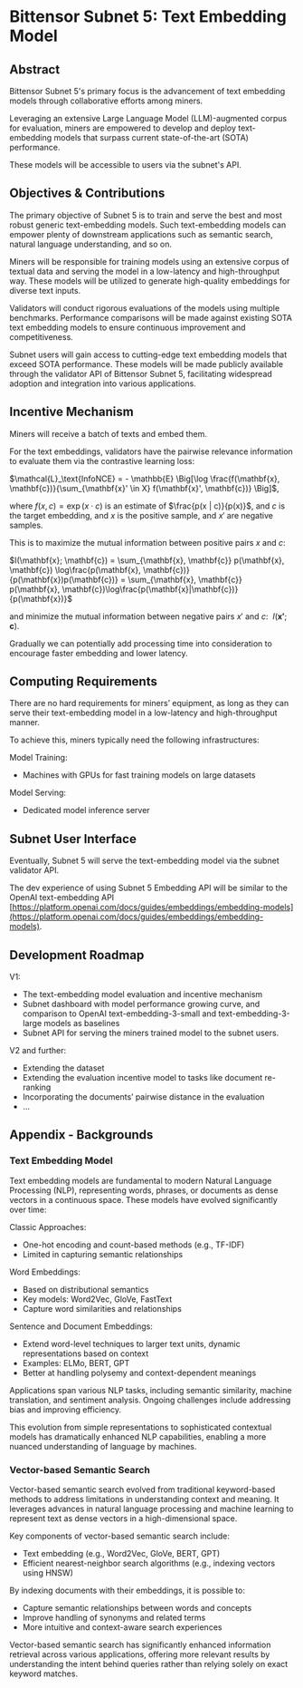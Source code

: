 # Bittensor Subnet 5: Text Embedding Model

## Abstract

Bittensor Subnet 5's primary focus is the advancement of text embedding models through collaborative efforts among miners.

Leveraging an extensive Large Language Model (LLM)-augmented corpus for evaluation, miners are empowered to develop and deploy text-embedding models that surpass current state-of-the-art (SOTA) performance.

These models will be accessible to users via the subnet's API.

## Objectives & Contributions

The primary objective of Subnet 5 is to train and serve the best and most robust generic text-embedding models. Such text-embedding models can empower plenty of downstream applications such as semantic search, natural language understanding, and so on.

Miners will be responsible for training models using an extensive corpus of textual data and serving the model in a low-latency and high-throughput way. These models will be utilized to generate high-quality embeddings for diverse text inputs.

Validators will conduct rigorous evaluations of the models using multiple benchmarks. Performance comparisons will be made against existing SOTA text embedding models to ensure continuous improvement and competitiveness.

Subnet users will gain access to cutting-edge text embedding models that exceed SOTA performance. These models will be made publicly available through the validator API of Bittensor Subnet 5, facilitating widespread adoption and integration into various applications.

## Incentive Mechanism

Miners will receive a batch of texts and embed them.

For the text embeddings, validators have the pairwise relevance information to evaluate them via the contrastive learning loss:

 $\mathcal{L}_\text{InfoNCE} = - \mathbb{E} \Big[\log \frac{f(\mathbf{x}, \mathbf{c})}{\sum_{\mathbf{x}' \in X} f(\mathbf{x}', \mathbf{c})} \Big]$,

where $f(x,c) = \exp{(x \cdot c)}$ is an estimate of $\frac{p(x | c)}{p(x)}$, and $c$ is the target embedding, and $x$ is the positive sample, and $x'$ are negative samples.

This is to maximize the mutual information between positive pairs $x$ and $c$:

$I(\mathbf{x}; \mathbf{c}) = \sum_{\mathbf{x}, \mathbf{c}} p(\mathbf{x}, \mathbf{c}) \log\frac{p(\mathbf{x}, \mathbf{c})}{p(\mathbf{x})p(\mathbf{c})} = \sum_{\mathbf{x}, \mathbf{c}} p(\mathbf{x}, \mathbf{c})\log\frac{p(\mathbf{x}|\mathbf{c})}{p(\mathbf{x})}$

and minimize the mutual information between negative pairs $x'$ and $c$:  $I(\mathbf{x'}; \mathbf{c})$.

Gradually we can potentially add processing time into consideration to encourage faster embedding and lower latency.

## Computing Requirements

There are no hard requirements for miners’ equipment, as long as they can serve their text-embedding model in a low-latency and high-throughput manner.

To achieve this, miners typically need the following infrastructures:

Model Training:

- Machines with GPUs for fast training models on large datasets

Model Serving:

- Dedicated model inference server

## Subnet User Interface

Eventually, Subnet 5 will serve the text-embedding model via the subnet validator API.

The dev experience of using Subnet 5 Embedding API will be similar to the OpenAI text-embedding API [https://platform.openai.com/docs/guides/embeddings/embedding-models](https://platform.openai.com/docs/guides/embeddings/embedding-models).

## Development Roadmap

V1:

- The text-embedding model evaluation and incentive mechanism
- Subnet dashboard with model performance growing curve, and comparison to OpenAI text-embedding-3-small and text-embedding-3-large models as baselines
- Subnet API for serving the miners trained model to the subnet users.

V2 and further:

- Extending the dataset
- Extending the evaluation incentive model to tasks like document re-ranking
- Incorporating the documents’ pairwise distance in the evaluation
- …

## Appendix - Backgrounds

### Text Embedding Model

Text embedding models are fundamental to modern Natural Language Processing (NLP), representing words, phrases, or documents as dense vectors in a continuous space. These models have evolved significantly over time:

Classic Approaches:

- One-hot encoding and count-based methods (e.g., TF-IDF)
- Limited in capturing semantic relationships

Word Embeddings:

- Based on distributional semantics
- Key models: Word2Vec, GloVe, FastText
- Capture word similarities and relationships

Sentence and Document Embeddings:

- Extend word-level techniques to larger text units, dynamic representations based on context
- Examples: ELMo, BERT, GPT
- Better at handling polysemy and context-dependent meanings

Applications span various NLP tasks, including semantic similarity, machine translation, and sentiment analysis. Ongoing challenges include addressing bias and improving efficiency.

This evolution from simple representations to sophisticated contextual models has dramatically enhanced NLP capabilities, enabling a more nuanced understanding of language by machines.

### Vector-based Semantic Search

Vector-based semantic search evolved from traditional keyword-based methods to address limitations in understanding context and meaning. It leverages advances in natural language processing and machine learning to represent text as dense vectors in a high-dimensional space.

Key components of vector-based semantic search include:

- Text embedding (e.g., Word2Vec, GloVe, BERT, GPT)
- Efficient nearest-neighbor search algorithms (e.g., indexing vectors using HNSW)

By indexing documents with their embeddings, it is possible to:

- Capture semantic relationships between words and concepts
- Improve handling of synonyms and related terms
- More intuitive and context-aware search experiences

Vector-based semantic search has significantly enhanced information retrieval across various applications, offering more relevant results by understanding the intent behind queries rather than relying solely on exact keyword matches.